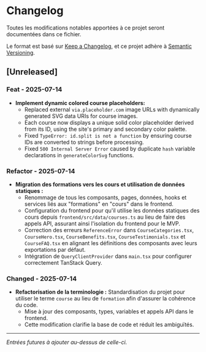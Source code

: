 # Changelog

Toutes les modifications notables apportées à ce projet seront documentées dans ce fichier.

Le format est basé sur [Keep a Changelog](https://keepachangelog.com/en/1.0.0/),
et ce projet adhère à [Semantic Versioning](https://semver.org/spec/v2.0.0.html).

## [Unreleased]

### Feat - 2025-07-14
- **Implement dynamic colored course placeholders:**
  - Replaced external `via.placeholder.com` image URLs with dynamically generated SVG data URIs for course images.
  - Each course now displays a unique solid color placeholder derived from its ID, using the site's primary and secondary color palette.
  - Fixed `TypeError: id.split is not a function` by ensuring course IDs are converted to strings before processing.
  - Fixed `500 Internal Server Error` caused by duplicate `hash` variable declarations in `generateColorSvg` functions.

### Refactor - 2025-07-14
- **Migration des formations vers les cours et utilisation de données statiques :**
  - Renommage de tous les composants, pages, données, hooks et services liés aux "formations" en "cours" dans le frontend.
  - Configuration du frontend pour qu'il utilise les données statiques des cours depuis `frontend/src/data/courses.ts` au lieu de faire des appels API, assurant ainsi l'isolation du frontend pour le MVP.
  - Correction des erreurs `ReferenceError` dans `CourseCategories.tsx`, `CourseHero.tsx`, `CourseBenefits.tsx`, `CourseTestimonials.tsx` et `CourseFAQ.tsx` en alignant les définitions des composants avec leurs exportations par défaut.
  - Intégration de `QueryClientProvider` dans `main.tsx` pour configurer correctement TanStack Query.

### Changed - 2025-07-14
- **Refactorisation de la terminologie :** Standardisation du projet pour utiliser le terme `course` au lieu de `formation` afin d'assurer la cohérence du code.
  - Mise à jour des composants, types, variables et appels API dans le frontend.
  - Cette modification clarifie la base de code et réduit les ambiguïtés.

---
*Entrées futures à ajouter au-dessus de celle-ci.*